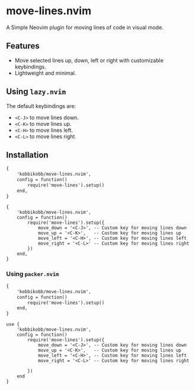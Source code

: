 # move-lines.nvim

A Simple Neovim plugin for moving lines of code in visual mode.

## Features
- Move selected lines up, down, left or right with customizable keybindings.
- Lightweight and minimal.

## Using `lazy.nvim`
The default keybindings are:
- `<C-J>` to move lines down.
- `<C-K>` to move lines up.
- `<C-H>` to move lines left.
- `<C-L>` to move lines right.

## Installation


```Default keybindings
{
    'kobbikobb/move-lines.nvim',
    config = function()
        require('move-lines').setup()
    end,
}
```

```Custom Keybindings
{
    'kobbikobb/move-lines.nvim',
    config = function()
        require('move-lines').setup({
            move_down = '<C-J>', -- Custom key for moving lines down
            move_up = '<C-K>',   -- Custom key for moving lines up
            move_left = '<C-H>', -- Custom key for moving lines left
            move_right = '<C-L>' -- Custom key for moving lines right
        })
    end,
}
```

### Using `packer.nvim`

```Default keybindings
{
    'kobbikobb/move-lines.nvim',
    config = function()
        require('move-lines').setup()
    end,
}
```

```Custom keybindings
use {
    'kobbikobb/move-lines.nvim',
    config = function()
        require('move-lines').setup({
            move_down = '<C-J>', -- Custom key for moving lines down
            move_up = '<C-K>',   -- Custom key for moving lines up
            move_left = '<C-H>', -- Custom key for moving lines left
            move_right = '<C-L>' -- Custom key for moving lines right

        })
    end
}
```

